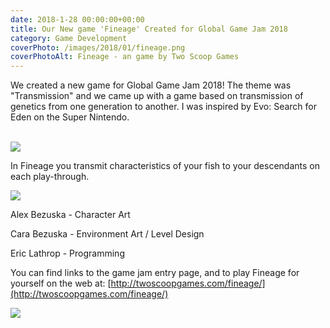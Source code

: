 ```yaml
---
date: 2018-1-28 00:00:00+00:00
title: Our New game 'Fineage' Created for Global Game Jam 2018
category: Game Development
coverPhoto: /images/2018/01/fineage.png
coverPhotoAlt: Fineage - an game by Two Scoop Games
---
```



We created a new game for Global Game Jam 2018!
The theme was "Transmission" and we came up with a game based on transmission of genetics from one generation to another. I was inspired by Evo: Search for Eden on the Super Nintendo.  
<br/>

![](/images/2018/01/fineage-ss-0.png)


In Fineage you transmit characteristics of your fish to your descendants on each play-through.

![](/images/2018/01/fineage-ss-2.png)



Alex Bezuska - Character Art  

Cara Bezuska - Environment Art / Level Design  

Eric Lathrop - Programming

You can find links to the game jam entry page, and to play Fineage for yourself on the web at:
[http://twoscoopgames.com/fineage/](http://twoscoopgames.com/fineage/)

![](/images/2018/01/fineage-ss-3.png)

